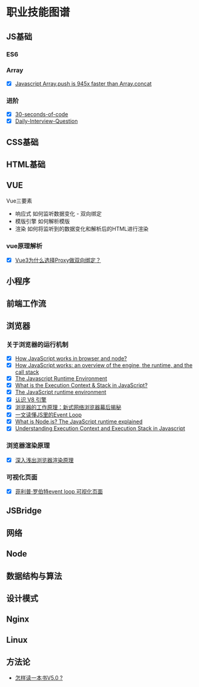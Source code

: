 # 职业技能图谱

## JS基础
### ES6
### Array 
  - [x] [Javascript Array.push is 945x faster than Array.concat](https://dev.to/uilicious/javascript-array-push-is-945x-faster-than-array-concat-1oki)

### 进阶
  - [x] [30-seconds-of-code](https://github.com/30-seconds/30-seconds-of-code)
  - [x] [Daily-Interview-Question](https://github.com/Advanced-Frontend/Daily-Interview-Question)
## CSS基础

## HTML基础

## VUE
Vue三要素
+ 响应式 如何监听数据变化 - 双向绑定
+ 模版引擎 如何解析模版
+ 渲染 如何将监听到的数据变化和解析后的HTML进行渲染
### vue原理解析
  - [x] [Vue3为什么选择Proxy做双向绑定？](https://mp.weixin.qq.com/s?__biz=MzI3NjM1OTI3Mw==&mid=2247483695&idx=1&sn=8f4d74b58f4102eced8089bcaac4c443&chksm=eb77f029dc00793f502d4a39819e488d560e6bf7d268f3e987a03d43d71a07a2edab59d8d78f#rd)

## 小程序

## 前端工作流

## 浏览器
### 关于浏览器的运行机制
  - [x] [How JavaScript works in browser and node?](https://itnext.io/how-javascript-works-in-browser-and-node-ab7d0d09ac2f)
  - [x] [How JavaScript works: an overview of the engine, the runtime, and the call stack](https://blog.sessionstack.com/how-does-javascript-actually-work-part-1-b0bacc073cf)
  - [x] [The Javascript Runtime Environment](https://medium.com/@olinations/the-javascript-runtime-environment-d58fa2e60dd0)
  - [x] [What is the Execution Context & Stack in JavaScript?](http://davidshariff.com/blog/what-is-the-execution-context-in-javascript)
  - [x] [The JavaScript runtime environment](http://dolszewski.com/javascript/javascript-runtime-environment/)
  - [x] [认识 V8 引擎](https://zhuanlan.zhihu.com/p/27628685)
  - [x] [浏览器的工作原理：新式网络浏览器幕后揭秘](https://www.html5rocks.com/zh/tutorials/internals/howbrowserswork/)
  - [x] [一文读懂JS里的Event Loop](https://juejin.im/post/5d44fd5d6fb9a06b0c084982?utm_source=gold_browser_extension)
  - [x] [What is Node.js? The JavaScript runtime explained](https://www.infoworld.com/article/3210589/what-is-nodejs-javascript-runtime-explained.html)
  - [x] [Understanding Execution Context and Execution Stack in Javascript](https://blog.bitsrc.io/understanding-execution-context-and-execution-stack-in-javascript-1c9ea8642dd0)

### 浏览器渲染原理
  - [x] [深入浅出浏览器渲染原理](https://github.com/ljianshu/Blog/issues/51)
### 可视化页面
  - [x] [菲利普·罗伯特event loop 可视化页面](http://latentflip.com/loupe/)
## JSBridge

## 网络

## Node

## 数据结构与算法

## 设计模式

## Nginx

## Linux

## 方法论
  - [怎样读一本书V5.0 ?](http://liujinkai.com/2017/02/08/how-to-read-a-book/)
